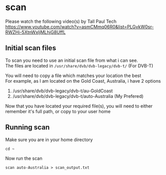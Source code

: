 # scan
Please watch the following video(s) by Tall Paul Tech<br>
https://www.youtube.com/watch?v=asmCMmq06R0&list=PLGvkW0sr-RWZHi-5XtnWxIjMLhjG8UffL



## Initial scan files
To scan you need to use an initial scan file from what i can see. <br>
The files are located in ```/usr/share/dvb/dvb-legacy/dvb-t/```  (For DVB-T)

You will need to copy a file which matches your location the best<br>
For example, as I am located on the Gold Coast, Australia, i have 2 options
1. /usr/share/dvb/dvb-legacy/dvb-t/au-GoldCoast<br>
2. /usr/share/dvb/dvb-legacy/dvb-t/auto-Australia (My Prefered)

Now that you have located your required file(s), you will need to either remember it's full path, or copy to your user home

## Running scan

Make sure you are in your home directory
```
cd ~
```

Now run the scan 
```
scan auto-Australia > scan_output.txt
```




